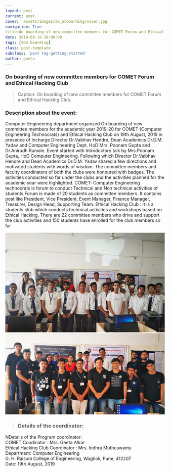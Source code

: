 ```yaml
---
layout: post
current: post
cover:  assets/images/36_onboarding/cover.jpg
navigation: True
title:On boarding of new committee members for COMET Forum and Ethical Hacking Club
date: 2019-08-19 10:00:00
tags: [SOn boarding]
class: post-template
subclass: 'post tag-getting-started'
author: geeta
---
```



### On boarding of new committee members for COMET Forum and Ethical Hacking Club

> Caption: On boarding of new committee members for COMET Forum and Ethical Hacking Club.
   
### Description about the event:
Computer Engineering department organized On boarding of new committee members for the academic year 2019-20 for COMET (Computer Engineering Technocrats) and Ethical Hacking Club on 19th August, 2019 in presence of Incharge Director Dr.Vaibhav Hendre, Dean Academics Dr.D.M. Yadav and Computer Engineering Dept. HoD Mrs. Poonam Gupta and Dr.Anirudh Rumale. Event started with Introductory talk by Mrs.Poonam Gupta, HoD Computer Engineering. Following which Director Dr.Vaibhav Hendre and Dean Academics Dr.D.M. Yadav shared a few directions and motivated students with words of wisdom. The committee members and faculty coordinators of both the clubs were honoured with badges. The activities conducted so far under the clubs and the activities planned for the academic year were highlighted.
COMET: Computer Engineering technocrats is forum to conduct Technical and Non technical activities of students.Forum is made of  20 students as committee members. It contains post like President, Vice President, Event Manager, Finance Manager, Treasurer, Design Head,  Supporting Team. 
Ethical Hacking Club : It is a students club which conducts technical activities and workshops based on Ethical Hacking. There are 22 committee members who drive and support the club activities and 150 students have enrolled for the club members so far



![students attending seminar](assets/images/36_onboarding/1.jpg "xenstack_1")
![students attending seminar](assets/images/36_onboarding/2.jpg "xenstack_2")

> ### Details of the coordinator:
NDetails of the Program coordinator:<br> 
COMET Coodinator : Mrs. Geeta Atkar<br>
Ethical Hacking Club Coordinator  : Mrs. Indhra Muthuswamy<br>
Department: Computer Engineering<br>
G. H. Raisoni College of Engineering, Wagholi, Pune, 412207<br>
Date: 19th August, 2019<br>



